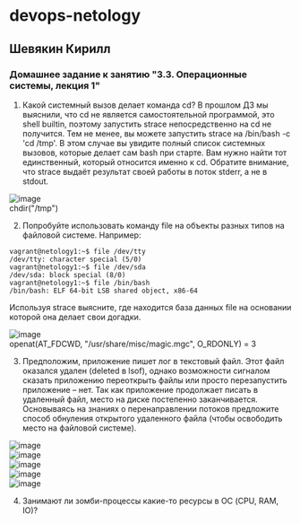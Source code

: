 # devops-netology  
## Шевякин Кирилл  

### Домашнее задание к занятию "3.3. Операционные системы, лекция 1" 
  
1) Какой системный вызов делает команда cd? В прошлом ДЗ мы выяснили, что cd не является самостоятельной программой, это shell builtin, поэтому запустить strace непосредственно на cd не получится. Тем не менее, вы можете запустить strace на /bin/bash -c 'cd /tmp'. В этом случае вы увидите полный список системных вызовов, которые делает сам bash при старте. Вам нужно найти тот единственный, который относится именно к cd. Обратите внимание, что strace выдаёт результат своей работы в поток stderr, а не в stdout.  

![image](https://user-images.githubusercontent.com/93198418/150311164-5cf571e8-45d8-4954-a63a-6dc5dc714494.png)  
chdir("/tmp")  

2) Попробуйте использовать команду file на объекты разных типов на файловой системе. Например:  
```   
vagrant@netology1:~$ file /dev/tty    
/dev/tty: character special (5/0)    
vagrant@netology1:~$ file /dev/sda    
/dev/sda: block special (8/0)  
vagrant@netology1:~$ file /bin/bash  
/bin/bash: ELF 64-bit LSB shared object, x86-64  
```
  
Используя strace выясните, где находится база данных file на основании которой она делает свои догадки.  
  
![image](https://user-images.githubusercontent.com/93198418/150312672-7f42c9df-b1a0-4168-82ae-55c119ff3e8a.png)  
openat(AT_FDCWD, "/usr/share/misc/magic.mgc", O_RDONLY) = 3  

3) Предположим, приложение пишет лог в текстовый файл. Этот файл оказался удален (deleted в lsof), однако возможности сигналом сказать приложению переоткрыть файлы или просто перезапустить приложение – нет. Так как приложение продолжает писать в удаленный файл, место на диске постепенно заканчивается. Основываясь на знаниях о перенаправлении потоков предложите способ обнуления открытого удаленного файла (чтобы освободить место на файловой системе).  

![image](https://user-images.githubusercontent.com/93198418/150329023-9c78e33e-6aed-48b4-9136-baa5ec85d840.png)  
![image](https://user-images.githubusercontent.com/93198418/150329144-8e858135-d659-434f-990c-a39d4b5d22d3.png)  
![image](https://user-images.githubusercontent.com/93198418/150329301-ed406a05-450b-478f-b470-5c0401f41202.png)  
![image](https://user-images.githubusercontent.com/93198418/150329654-21826262-682d-4c72-ac2f-2d39dfe1f53e.png)  
![image](https://user-images.githubusercontent.com/93198418/150329720-6d8783c5-cf48-41a1-9733-2f436a6772ef.png)  

4) Занимают ли зомби-процессы какие-то ресурсы в ОС (CPU, RAM, IO)?  



